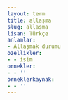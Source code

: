 ```yaml
---
layout: term
title: allaşma
slug: allasma
lisan: Türkçe
anlamlar:
- Allaşmak durumu
ozellikler:
- - isim
ornekler:
- - ''
orneklerkaynak:
- - ''
---
```

